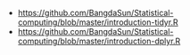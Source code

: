 
* https://github.com/BangdaSun/Statistical-computing/blob/master/introduction-tidyr.R
* https://github.com/BangdaSun/Statistical-computing/blob/master/introduction-dplyr.R
